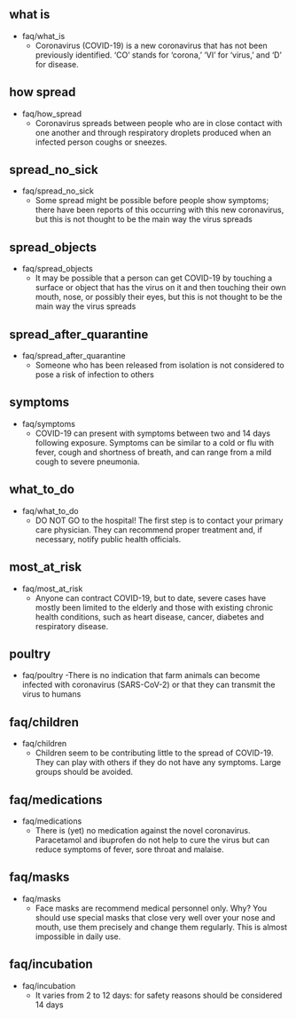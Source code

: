 
## what is
* faq/what_is
  - Coronavirus (COVID-19) is a new coronavirus that has not been previously identified. ‘CO’ stands for ‘corona,’ ‘VI’ for ‘virus,’ and ‘D’ for disease.

## how spread
* faq/how_spread
  - Coronavirus spreads between people who are in close contact with one another and through respiratory droplets produced when an infected person coughs or sneezes.

## spread_no_sick
* faq/spread_no_sick
  - Some spread might be possible before people show symptoms; there have been reports of this occurring with this new coronavirus, but this is not thought to be the main way the virus spreads

## spread_objects
* faq/spread_objects
  - It may be possible that a person can get COVID-19 by touching a surface or object that has the virus on it and then touching their own mouth, nose, or possibly their eyes, but this is not thought to be the main way the virus spreads

## spread_after_quarantine
* faq/spread_after_quarantine
  - Someone who has been released from isolation is not considered to pose a risk of infection to others
  
## symptoms
* faq/symptoms
  - COVID-19 can present with symptoms between two and 14 days following exposure. Symptoms can be similar to a cold or flu with fever, cough and shortness of breath, and can range from a mild cough to severe pneumonia.
  
## what_to_do
* faq/what_to_do
  - DO NOT GO to the hospital! The first step is to contact your primary care physician. They can recommend proper treatment and, if necessary, notify public health officials. 
  
## most_at_risk
* faq/most_at_risk
  - Anyone can contract COVID-19, but to date, severe cases have mostly been limited to the elderly and those with existing chronic health conditions, such as heart disease, cancer, diabetes and respiratory disease.
  
## poultry 
* faq/poultry
  -There is no indication that farm animals can become infected with coronavirus (SARS-CoV-2) or that they can transmit the virus to humans

## faq/children
* faq/children
  -  Children seem to be contributing little to the spread of COVID-19. They can play with others if they do not have any symptoms. Large groups should be avoided.
  
## faq/medications
* faq/medications
  - There is (yet) no medication against the novel coronavirus. Paracetamol and ibuprofen do not help to cure the virus but can reduce symptoms of fever, sore throat and malaise.  
  
## faq/masks
* faq/masks
  - Face masks are recommend medical personnel only. Why? You should use special masks that close very well over your nose and mouth, use them precisely and change them regularly. This is almost impossible in daily use.
  
## faq/incubation
* faq/incubation
  - It varies from 2 to 12 days: for safety reasons should be considered  14 days